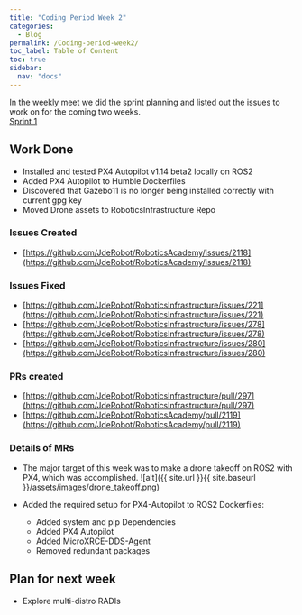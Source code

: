 ```yaml
---
title: "Coding Period Week 2"
categories:
  - Blog
permalink: /Coding-period-week2/
toc_label: Table of Content
toc: true
sidebar:
  nav: "docs"
---
```


In the weekly meet we did the sprint planning and listed out the issues to work on for the coming two weeks.\
[Sprint 1](https://github.com/orgs/JdeRobot/projects/2/views/1)
## Work Done
* Installed and tested PX4 Autopilot v1.14 beta2 locally on ROS2
* Added PX4 Autopilot to Humble Dockerfiles
* Discovered that Gazebo11 is no longer being installed correctly with current gpg key
* Moved Drone assets to RoboticsInfrastructure Repo

### Issues Created
* [https://github.com/JdeRobot/RoboticsAcademy/issues/2118](https://github.com/JdeRobot/RoboticsAcademy/issues/2118)

### Issues Fixed
* [https://github.com/JdeRobot/RoboticsInfrastructure/issues/221](https://github.com/JdeRobot/RoboticsInfrastructure/issues/221)
* [https://github.com/JdeRobot/RoboticsInfrastructure/issues/278](https://github.com/JdeRobot/RoboticsInfrastructure/issues/278)
* [https://github.com/JdeRobot/RoboticsInfrastructure/issues/280](https://github.com/JdeRobot/RoboticsInfrastructure/issues/280)

### PRs created

* [https://github.com/JdeRobot/RoboticsInfrastructure/pull/297](https://github.com/JdeRobot/RoboticsInfrastructure/pull/297)
* [https://github.com/JdeRobot/RoboticsAcademy/pull/2119](https://github.com/JdeRobot/RoboticsAcademy/pull/2119)

### Details of MRs
* The major target of this week was to make a drone takeoff on ROS2 with PX4, which was accomplished.
    ![alt]({{ site.url }}{{ site.baseurl }}/assets/images/drone_takeoff.png)

* Added the required setup for PX4-Autopilot to ROS2 Dockerfiles:
  * Added system and pip Dependencies
  * Added PX4 Autopilot
  * Added MicroXRCE-DDS-Agent
  * Removed redundant packages

## Plan for next week

* Explore multi-distro RADIs
